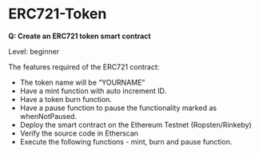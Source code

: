 # ERC721-Token

**Q: Create an ERC721 token smart contract**

Level: beginner 

The features required of the ERC721 contract:

*   The token name will be “YOURNAME”
*   Have a mint function with auto increment ID.
*   Have a token burn function.
*   Have a pause function to pause the functionality marked as whenNotPaused.
*   Deploy the smart contract on the Ethereum Testnet (Ropsten/Rinkeby)
*   Verify the source code in Etherscan
*   Execute the following functions - mint, burn and pause function.
